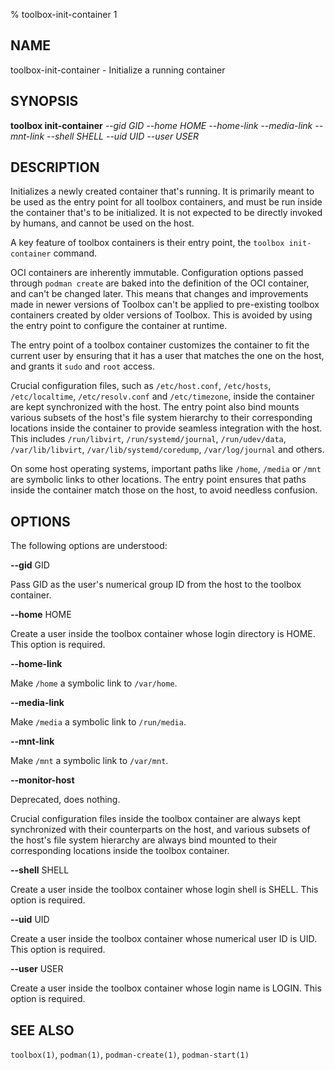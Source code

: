% toolbox-init-container 1

## NAME
toolbox\-init\-container - Initialize a running container

## SYNOPSIS
**toolbox init-container** *--gid GID*
                       *--home HOME*
                       *--home-link*
                       *--media-link*
                       *--mnt-link*
                       *--shell SHELL*
                       *--uid UID*
                       *--user USER*

## DESCRIPTION

Initializes a newly created container that's running. It is primarily meant to
be used as the entry point for all toolbox containers, and must be run inside
the container that's to be initialized. It is not expected to be directly
invoked by humans, and cannot be used on the host.

A key feature of toolbox containers is their entry point, the `toolbox
init-container` command.

OCI containers are inherently immutable. Configuration options passed through
`podman create` are baked into the definition of the OCI container, and can't
be changed later. This means that changes and improvements made in newer
versions of Toolbox can't be applied to pre-existing toolbox containers
created by older versions of Toolbox. This is avoided by using the entry point
to configure the container at runtime.

The entry point of a toolbox container customizes the container to fit the
current user by ensuring that it has a user that matches the one on the host,
and grants it `sudo` and `root` access.

Crucial configuration files, such as `/etc/host.conf`, `/etc/hosts`,
`/etc/localtime`, `/etc/resolv.conf` and `/etc/timezone`, inside the container
are kept synchronized with the host. The entry point also bind mounts various
subsets of the host's file system hierarchy to their corresponding locations
inside the container to provide seamless integration with the host. This
includes `/run/libvirt`, `/run/systemd/journal`, `/run/udev/data`,
`/var/lib/libvirt`, `/var/lib/systemd/coredump`, `/var/log/journal` and others.

On some host operating systems, important paths like `/home`, `/media` or
`/mnt` are symbolic links to other locations. The entry point ensures that
paths inside the container match those on the host, to avoid needless
confusion.

## OPTIONS ##

The following options are understood:

**--gid** GID

Pass GID as the user's numerical group ID from the host to the toolbox
container.

**--home** HOME

Create a user inside the toolbox container whose login directory is HOME. This
option is required.

**--home-link**

Make `/home` a symbolic link to `/var/home`.

**--media-link**

Make `/media` a symbolic link to `/run/media`.

**--mnt-link**

Make `/mnt` a symbolic link to `/var/mnt`.

**--monitor-host**

Deprecated, does nothing.

Crucial configuration files inside the toolbox container are always kept
synchronized with their counterparts on the host, and various subsets of the
host's file system hierarchy are always bind mounted to their corresponding
locations inside the toolbox container.

**--shell** SHELL

Create a user inside the toolbox container whose login shell is SHELL. This
option is required.

**--uid** UID

Create a user inside the toolbox container whose numerical user ID is UID. This
option is required.

**--user** USER

Create a user inside the toolbox container whose login name is LOGIN. This
option is required.

## SEE ALSO

`toolbox(1)`, `podman(1)`, `podman-create(1)`, `podman-start(1)`

